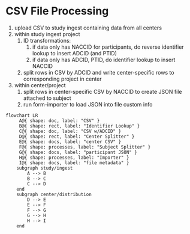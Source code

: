 # CSV File Processing

1. upload CSV to study ingest containing data from all centers
2. within study ingest project
   1. ID transformations:
      1. if data only has NACCID for participants, do reverse identifier lookup to insert ADCID (and PTID)
      2. if data only has ADCID, PTID, do identifier lookup to insert NACCID
   2. split rows in CSV by ADCID and write center-specific rows to corresponding project in center
3. within center/project
   1. split rows in center-specific CSV by NACCID to create JSON file attached to subject
   2. run form-importer to load JSON into file custom info

```mermaid
flowchart LR
     A@{ shape: doc, label: "CSV" }
     B@{ shape: rect, label: "Identifier Lookup" }
     C@{ shape: doc, label: "CSV w/ADCID" }
     D@{ shape: rect, label: "Center Splitter" }
     E@{ shape: docs, label: "center CSV" }
     F@{ shape: processes, label: "Subject Splitter" }
     G@{ shape: docs, label: "participant JSON" }
     H@{ shape: processes, label: "Importer" }
     I@{ shape: docs, label: "file metadata" }     
    subgraph study/ingest
        A --> B
        B --> C
        C --> D
    end
    subgraph center/distribution
        D --> E
        E --> F
        F --> G
        G --> H
        H --> I
    end
```